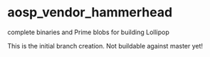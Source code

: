 aosp_vendor_hammerhead
======================

complete binaries and Prime blobs for building Lollipop


This is the initial branch creation. Not buildable against master yet!
